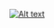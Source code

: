 [![Alt text](https://img.youtube.com/vi/QHsA5fHw7pc/0.jpg)](https://www.youtube.com/watch?v=QHsA5fHw7pc)
